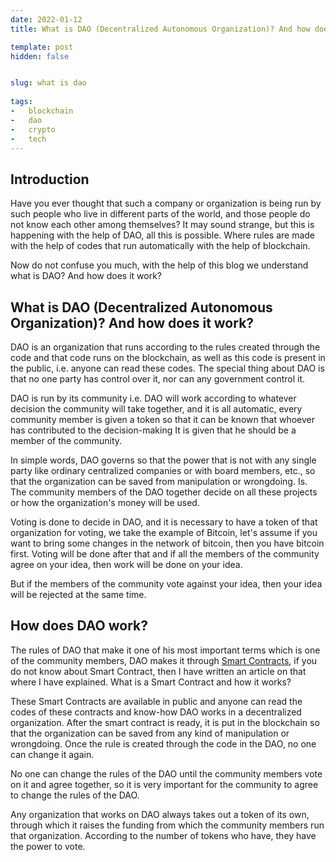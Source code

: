 ```yaml
---
date: 2022-01-12
title: What is DAO (Decentralized Autonomous Organization)? And how does it work?

template: post
hidden: false


slug: what is dao
  
tags:
-   blockchain
-   dao
-   crypto
-   tech
---
```

<!-- more -->


<!-- more -->




## Introduction


Have you ever thought that such a company or organization is being run by such people who live in different parts of the world, and those people do not know each other among themselves? It may sound strange, but this is happening with the help of DAO, all this is possible. Where rules are made with the help of codes that run automatically with the help of blockchain.

Now do not confuse you much, with the help of this blog we understand what is DAO? And how does it work?

## What is DAO (Decentralized Autonomous Organization)? And how does it work?

DAO is an organization that runs according to the rules created through the code and that code runs on the blockchain, as well as this code is present in the public, i.e. anyone can read these codes. The special thing about DAO is that no one party has control over it, nor can any government control it.

DAO is run by its community i.e. DAO will work according to whatever decision the community will take together, and it is all automatic, every community member is given a token so that it can be known that whoever has contributed to the decision-making It is given that he should be a member of the community.

In simple words, DAO governs so that the power that is not with any single party like ordinary centralized companies or with board members, etc., so that the organization can be saved from manipulation or wrongdoing. Is. The community members of the DAO together decide on all these projects or how the organization's money will be used.

Voting is done to decide in DAO, and it is necessary to have a token of that organization for voting, we take the example of Bitcoin, let's assume if you want to bring some changes in the network of bitcoin, then you have bitcoin first. Voting will be done after that and if all the members of the community agree on your idea, then work will be done on your idea.

But if the members of the community vote against your idea, then your idea will be rejected at the same time.

## How does DAO work?

The rules of DAO that make it one of his most important terms which is one of the community members, DAO makes it through [Smart Contracts](https://shiva.hashnode.dev/what-is-smart-contract-and-how-does-it-work), if you do not know about Smart Contract, then I have written an article on that where I have explained. What is a Smart Contract and how it works?

These Smart Contracts are available in public and anyone can read the codes of these contracts and know-how DAO works in a decentralized organization. After the smart contract is ready, it is put in the blockchain so that the organization can be saved from any kind of manipulation or wrongdoing. Once the rule is created through the code in the DAO, no one can change it again.

No one can change the rules of the DAO until the community members vote on it and agree together, so it is very important for the community to agree to change the rules of the DAO.

Any organization that works on DAO always takes out a token of its own, through which it raises the funding from which the community members run that organization. According to the number of tokens who have, they have the power to vote.


